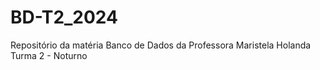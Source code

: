 # BD-T2_2024
Repositório da matéria Banco de Dados da Professora Maristela Holanda Turma 2 - Noturno
